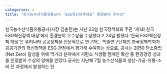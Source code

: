 ```yaml
---
categories: c
title: "한국농수산식품유통공사 ‘ESG혁신정책대상’ 환경분야 우수상"
---
```

한국농수산식품유통공사(사장 김춘진)는 지난 23일 한국정책학회 주관 ‘제1회 한국 ESG혁신정책 대상’에서 환경분야 우수상을 수상했다고 24일 밝혔다.‘한국 ESG혁신정책 대상’은 우리나라 공공정책을 전문적으로 연구하는 학술연구단체인 한국정책학회가 공공기관의 혁신정책을 ESG 관점에서 평가해 수여하는 상으로, 공사는 2050 탄소중립(Net Zero) 달성을 위해 먹거리 분야에서 저탄소 식생활 캠페인 확산 등 환경경영 성과를 인정받아 수상의 영예를 안았다.공사는 지난해 7월 농수산식품의 생산-가공-유통-소비 전 과정에서 발생하는 탄